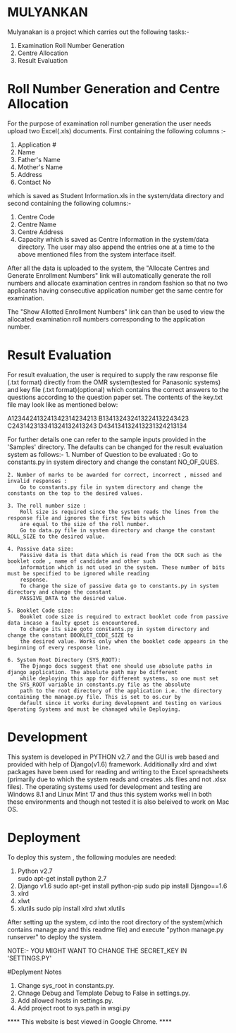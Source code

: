 # MULYANKAN
Mulyanakan is a project which carries out the following tasks:-
1. Examination Roll Number Generation 
2. Centre Allocation 
3. Result Evaluation 

# Roll Number Generation and Centre Allocation
For the purpose of examination roll number generation the user needs upload two Excel(.xls) documents. First containing
the following columns :-
  1. Application #
  2. Name
  3. Father's Name
  4. Mother's Name
  5. Address
  6. Contact No
  
which is saved as Student Information.xls in the system/data directory and second containing the following columns:-
 
  1. Centre Code
  2. Centre Name
  3. Centre Address
  4. Capacity
which is saved as Centre Information in the system/data directory. The user may also append the entries one at a time 
to the above mentioned files from the system interface itself.

After all the data is uploaded to the system, the "Allocate Centres and Generate Enrollment Numbers" link will 
automatically generate the roll numbers and allocate examination centres in random fashion so that no two applicants
having consecutive application number get the same centre for examination.

The "Show Allotted Enrollment Numbers" link can than be used to view the allocated examination roll numbers 
corresponding to the application number.

# Result Evaluation
For result evaluation, the user is required to supply the raw response file (.txt format) directly from the OMR 
system(tested for Panasonic systems) and key file (.txt format)(optional) which contains the correct answers to 
the questions according to the question paper set. The contents of the key.txt file may look like as mentioned below:

  A123442413241342314234213
  B134132432413224132243423
  C243142313341324132413243
  D434134132413231324213134
  
For further details one can refer to the sample inputs provided in the 'Samples' directory.
The defaults can be changed for the result evaluation system as follows:-
	1. Number of Question to be evaluated : 
		Go to constants.py in system directory and change the constant NO_OF_QUES.
		
	2. Number of marks to be awarded for correct, incorrect , missed and invalid responses :
		Go to constants.py file in system directory and change the constants on the top to the desired values.
	
	3. The roll number size :
		Roll size is required since the system reads the lines from the response file and ignores the first few bits which
		are equal to the size of the roll number.
		Go to data.py file in system directory and change the constant ROLL_SIZE to the desired value.
	
	4. Passive data size:
		Passive data is that data which is read from the OCR such as the booklet code , name of candidate and other such 
		information which is not used in the system. These number of bits must be specified to be ignored while reading 
		response.
		To change the size of passive data go to constants.py in system directory and change the constant
		PASSIVE_DATA to the desired value.
	
	5. Booklet Code size:
		Booklet code size is required to extract booklet code from passive data incase a faulty qpset is encountered.
		To change its size goto constants.py in system directory and change the constant BOOKLET_CODE_SIZE to
		the desired value. Works only when the booklet code appears in the beginning of every response line.
		
	6. System Root Directory (SYS_ROOT):
		The Django docs suggest that one should use absolute paths in django application. The absolute path may be different
		while deploying this app for different systems, so one must set the SYS_ROOT variable in constants.py file as the absolute
		path to the root directory of the application i.e. the directory containing the manage.py file. This is set to os.cur by 
		default since it works during development and testing on various Operating Systems and must be chanaged while Deploying. 
	
# Development
This system is developed in PYTHON v2.7 and the GUI is web based and provided with help of Django(v1.6) framework.
Additionally xlrd and xlwt packages have been used for reading and writing to the Excel spreadsheets (primarily due
to which the system reads and creates .xls files and not .xlsx files).
The operating systems used for development and testing are Windows 8.1 and Linux Mint 17 and thus this system works 
well in both these environments and though not tested it is also beleived to work on Mac OS.

# Deployment
To deploy this system , the following modules are needed:
1. Python v2.7  
        sudo apt-get install python 2.7
2. Django v1.6
        sudo apt-get install python-pip
        sudo pip install Django==1.6
3. xlrd        
4. xlwt
5. xlutils
        sudo pip install xlrd xlwt xlutils

After setting up the system, cd into the root directory of the system(which contains manage.py and this readme file) and 
execute "python manage.py runserver" to deploy the system.

NOTE:- YOU MIGHT WANT TO CHANGE THE SECRET_KEY IN 'SETTINGS.PY' 

#Deplyment Notes

1. Change sys_root in constants.py.
2. Chnage Debug and Template Debug to False in settings.py. 
3. Add allowed hosts in settings.py.
4. Add project root to sys.path in wsgi.py

**** This website is best viewed in Google Chrome. ****	
